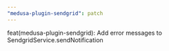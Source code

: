 ```yaml
---
"medusa-plugin-sendgrid": patch
---
```


feat(medusa-plugin-sendgrid): Add error messages to SendgridService.sendNotification
